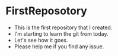 # FirstReposotory
- This is the first repository that I created.
- I'm starting to learn the git from today.
- Let's see how it goes.
- Please help me if you find any issue.
